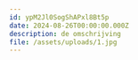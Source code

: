 ```yaml
---
id: ypM2Jl0SogShAPxl8Bt5p
date: 2024-08-26T00:00:00.000Z
description: de omschrijving
file: /assets/uploads/1.jpg
---
```

